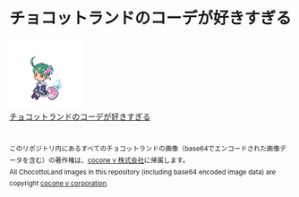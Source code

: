 # チョコットランドのコーデが好きすぎる
<img src="/images/background/hapinesuwanpi-sitting.webp" width="130px" alt="ハピネスワンピ">\
[チョコットランドのコーデが好きすぎる](https://chocolandian.github.io/)\
\
\
<sub>このリポジトリ内にあるすべてのチョコットランドの画像（base64でエンコードされた画像データを含む）の著作権は、[cocone v 株式会社](https://coconev.co.jp/)に帰属します。</sub>\
<sub>All ChocottoLand images in this repository (including base64 encoded image data) are copyright [cocone v corporation](https://coconev.co.jp/).</sub>
